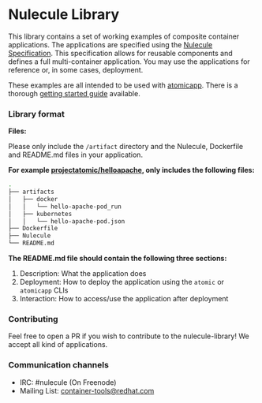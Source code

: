 # Nulecule Library

This library contains a set of working examples of composite container applications. The applications are specified using the [Nulecule Specification](https://github.com/projectatomic/nulecule). This specification allows for reusable components and defines a full multi-container application. You may use the applications for reference or, in some cases, deployment.

These examples are all intended to be used with [atomicapp](https://github.com/projectatomic/atomicapp). There is a thorough [getting started guide](https://github.com/projectatomic/atomicapp/blob/master/docs/start_guide.md) available.

### Library format

__Files:__

Please only include the `/artifact` directory and the Nulecule, Dockerfile and README.md files in your application.

__For example [projectatomic/helloapache](https://github.com/projectatomic/nulecule-library/tree/master/helloapache), only includes the following files:__

```sh
.
├── artifacts
│   ├── docker
│   │   └── hello-apache-pod_run
│   ├── kubernetes
│   │   └── hello-apache-pod.json
├── Dockerfile
├── Nulecule
└── README.md
```

__The README.md file should contain the following three sections:__

  1. Description: What the application does
  2. Deployment: How to deploy the application using the `atomic` or `atomicapp` CLIs
  3. Interaction: How to access/use the application after deployment

### Contributing

Feel free to open a PR if you wish to contribute to the nulecule-library! We accept all kind of applications.


### Communication channels

* IRC: #nulecule (On Freenode)
* Mailing List: [container-tools@redhat.com](https://www.redhat.com/mailman/listinfo/container-tools)
